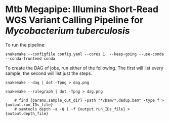 # Mtb Megapipe: Illumina Short-Read WGS Variant Calling Pipeline for <i>Mycobacterium tuberculosis</i>

To run the pipeline:

```
snakemake --configfile config.yaml --cores 1  --keep-going --use-conda --conda-frontend conda
```

To create the DAG of jobs, run either of the following. The first will list every sample, the second will list just the steps. 
```
snakemake --dag | dot -Tpng > dag.png

snakemake --rulegraph | dot -Tpng > dag.png
```

<!-- rule repair_reads_bbmap:
    input:
        fastq1=f"{run_out_dir}/fastq/{{run_ID}}_R1.fastq.gz",
        fastq2=f"{run_out_dir}/fastq/{{run_ID}}_R2.fastq.gz"
    output:
        fastq1_fixed=f"{run_out_dir}/fastq/{{run_ID}}.R1.fixed.fastq",
        fastq2_fixed=f"{run_out_dir}/fastq/{{run_ID}}.R2.fixed.fastq",
    conda:
        "./envs/bioinformatics.yaml"
    shell:
        """
        bash $CONDA_PREFIX/bin/repair.sh in={input.fastq1} in2={input.fastq2} out={output.fastq1_fixed} out2={output.fastq2_fixed}
        """ -->


        # find {params.sample_out_dir} -path "*/bam/*.dedup.bam" -type f > {output.run_IDs_file}
        # samtools depth -a -Q 1 -f {output.run_IDs_file} > {output.depth_file}
